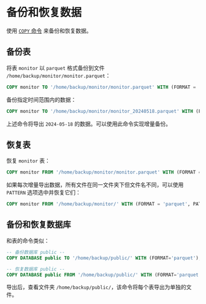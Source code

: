# 备份和恢复数据

使用 [`COPY` 命令](/reference/sql/copy.md) 来备份和恢复数据。

## 备份表

将表 `monitor` 以 `parquet` 格式备份到文件 `/home/backup/monitor/monitor.parquet`：

```sql
COPY monitor TO '/home/backup/monitor/monitor.parquet' WITH (FORMAT = 'parquet');
```

备份指定时间范围内的数据：

```sql
COPY monitor TO '/home/backup/monitor/monitor_20240518.parquet' WITH (FORMAT = 'parquet', START_TIME='2024-05-18 00:00:00', END_TIME='2025-05-19 00:00:00');
```

上述命令将导出 `2024-05-18` 的数据。可以使用此命令实现增量备份。

## 恢复表

恢复 `monitor` 表：

```sql
COPY monitor FROM '/home/backup/monitor/monitor.parquet' WITH (FORMAT = 'parquet');
```

如果每次增量导出数据，所有文件在同一文件夹下但文件名不同，可以使用 `PATTERN` 选项选中并恢复它们：

```sql
COPY monitor FROM '/home/backup/monitor/' WITH (FORMAT = 'parquet', PATTERN = '.*parquet');
```

## 备份和恢复数据库

和表的命令类似：

```sql
-- 备份数据库 public --
COPY DATABASE public TO '/home/backup/public/' WITH (FORMAT='parquet');

-- 恢复数据库 public --
COPY DATABASE public FROM '/home/backup/public/' WITH (FORMAT='parquet');
```

导出后，查看文件夹 `/home/backup/public/`，该命令将每个表导出为单独的文件。